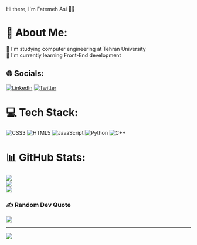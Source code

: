 Hi there, I'm Fatemeh Asi 👩‍💻

# 💫 About Me:
🔭 I'm studying computer engineering at Tehran University <br>🌱 I'm currently learning Front-End development<br>


## 🌐 Socials:
[![LinkedIn](https://img.shields.io/badge/LinkedIn-%230077B5.svg?logo=linkedin&logoColor=white)](https://linkedin.com/in/https://www.linkedin.com/in/fatemeh-asi-407551234/) [![Twitter](https://img.shields.io/badge/Twitter-%231DA1F2.svg?logo=Twitter&logoColor=white)](https://twitter.com/https://twitter.com/_eliasi) 

# 💻 Tech Stack:
![CSS3](https://img.shields.io/badge/css3-%231572B6.svg?style=for-the-badge&logo=css3&logoColor=white) ![HTML5](https://img.shields.io/badge/html5-%23E34F26.svg?style=for-the-badge&logo=html5&logoColor=white) ![JavaScript](https://img.shields.io/badge/javascript-%23323330.svg?style=for-the-badge&logo=javascript&logoColor=%23F7DF1E) ![Python](https://img.shields.io/badge/python-3670A0?style=for-the-badge&logo=python&logoColor=ffdd54) ![C++](https://img.shields.io/badge/c++-%2300599C.svg?style=for-the-badge&logo=c%2B%2B&logoColor=white)
# 📊 GitHub Stats:
![](https://github-readme-stats.vercel.app/api?username=FatemehAsi&theme=radical&hide_border=true&include_all_commits=false&count_private=false)<br/>
![](https://github-readme-streak-stats.herokuapp.com/?user=FatemehAsi&theme=radical&hide_border=true)<br/>
![](https://github-readme-stats.vercel.app/api/top-langs/?username=FatemehAsi&theme=radical&hide_border=true&include_all_commits=false&count_private=false&layout=compact)

### ✍️ Random Dev Quote
![](https://quotes-github-readme.vercel.app/api?type=horizontal&theme=radical)

---
[![](https://visitcount.itsvg.in/api?id=FatemehAsi&icon=0&color=1)](https://visitcount.itsvg.in)

<!-- Proudly created with GPRM ( https://gprm.itsvg.in ) -->
